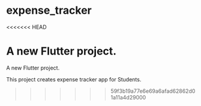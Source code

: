 # expense_tracker
<<<<<<< HEAD

A new Flutter project.
=======

A new Flutter project.

This project creates expense tracker app for Students.
>>>>>>> 59f3b19a77e6e69a6afad62862d01a11a4d29000
